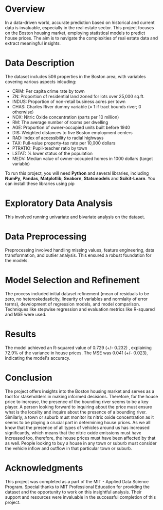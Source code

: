 # Overview
In a data-driven world, accurate prediction based on historical and current data is invaluable, especially in the real estate sector. This project focuses on the Boston housing market, employing statistical models to predict house prices. The aim is to navigate the complexities of real estate data and extract meaningful insights.

# Data Description
The dataset includes 506 properties in the Boston area, with variables covering various aspects inlcuding:

- CRIM: Per capita crime rate by town
- ZN: Proportion of residential land zoned for lots over 25,000 sq.ft.
- INDUS: Proportion of non-retail business acres per town
- CHAS: Charles River dummy variable (= 1 if tract bounds river; 0 otherwise)
- NOX: Nitric Oxide concentration (parts per 10 million)
- RM: The average number of rooms per dwelling
- AGE: Proportion of owner-occupied units built before 1940
- DIS: Weighted distances to five Boston employment centers
- RAD: Index of accessibility to radial highways
- TAX: Full-value property-tax rate per 10,000 dollars
- PTRATIO: Pupil-teacher ratio by town
- LSTAT: % lower status of the population
- MEDV: Median value of owner-occupied homes in 1000 dollars (target variable)

To run this project, you will need **Python** and several libraries, including **NumPy**, **Pandas**, **Matplotlib**, **Seaborn**, **Statsmodels** and **Scikit-Learn**. You can install these libraries using pip

# Exploratory Data Analysis
This involved running univariate and bivariate analysis on the dataset.

# Data Preprocessing
Preprocessing involved handling missing values, feature engineering, data transformation, and outlier analysis. This ensured a robust foundation for the models.

# Model Selection and Refinement
The process included initial dataset refinement (mean of residuals to be zero, no heteroskedasticity, linearity of variables and normlaity of error terms), development of regression models, and model comparison. Techniques like stepwise regression and evaluation metrics like R-squared and MSE were used.

# Results
The model achieved an R-squared value of 0.729 (+/- 0.232) , explaining 72.9% of the variance in house prices. The MSE was 0.041 (+/- 0.023), indicating the model's accuracy.

# Conclusion
The project offers insights into the Boston housing market and serves as a tool for stakeholders in making informed decisions. Therefore, for the house price to increase, the presence of the bounding river seems to be a key player. A person looking forward to inquiring about the price must ensure what is the locality and inquire about the presence of a bounding river. Similarly, a town or suburb must monitor its nitric oxide concentration as it seems to be playing a crucial part in determining house prices. As we all know that the presence of all types of vehicles around us has increased significantly, which means that the nitric oxide emissions must have increased too, therefore, the house prices must have been affected by that as well. People looking to buy a house in any town or suburb must consider the vehicle inflow and outflow in that particular town or suburb.

# Acknowledgments
This project was completed as a part of the MIT - Applied Data Science Program. Special thanks to MIT Professional Education for providing the dataset and the opportunity to work on this insightful analysis. Their support and resources were invaluable in the successful completion of this project.
